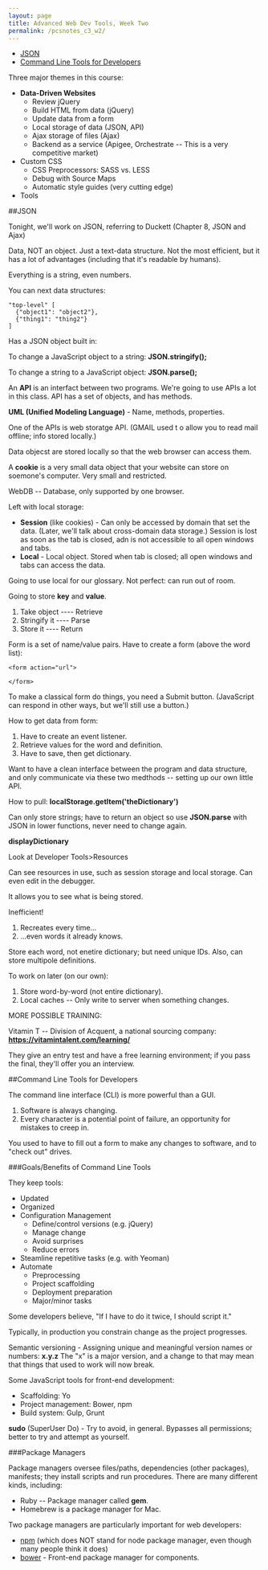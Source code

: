 ```yaml
---
layout: page
title: Advanced Web Dev Tools, Week Two
permalink: /pcsnotes_c3_w2/
---
```


* [JSON](#json)
* [Command Line Tools for Developers](#commandLineTools)

Three major themes in this course:

* **Data-Driven Websites**
  * Review jQuery
  * Build HTML from data (jQuery)
  * Update data from a form
  * Local storage of data (JSON, API)
  * Ajax storage of files (Ajax)
  * Backend as a service (Apigee, Orchestrate -- This is a very competitive market)
* Custom CSS
  * CSS Preprocessors: SASS vs. LESS
  * Debug with Source Maps
  * Automatic style guides (very cutting edge)
* Tools

<a name="json"></a>
##JSON

Tonight, we'll work on JSON, referring to Duckett (Chapter 8, JSON and Ajax)

Data, NOT an object. Just a text-data structure. Not the most efficient, but it has a lot of advantages (including that it's readable by humans).

Everything is a string, even numbers.

You can next data structures:

```
"top-level" [
  {"object1": "object2"},
  {"thing1": "thing2"}
]
```

Has a JSON object built in: 

To change a JavaScript object to a string: **JSON.stringify();**

To change a string to a JavaScript object: **JSON.parse();**

An **API** is an interfact between two programs. We're going to use APIs a lot in this class. API has a set of objects, and has methods.

**UML (Unified Modeling Language)** - Name, methods, properties.

One of the APIs is web storatge API. (GMAIL used t o allow you to read mail offline; info stored locally.)

Data objecst are stored locally so that the web browser can access them.

A **cookie** is a very small data object that your website can store on soemone's computer. Very small and restricted.

WebDB -- Database, only supported by one browser. 

Left with local storage: 

* **Session** (like cookies) - Can only be accessed by domain that set the data. (Later, we'll talk about cross-domain data storage.) Session is lost as soon as the tab is closed, adn is not accessible to all open windows and tabs.
* **Local** - Local object. Stored when tab is closed; all open windows and tabs can access the data.

Going to use local for our glossary. Not perfect: can run out of room.

Going to store **key** and **value**.

1. Take object  ----  Retrieve
2. Stringify it ----  Parse
3. Store it     ---- Return

Form is a set of name/value pairs. Have to create a form (above the word list):

```
<form action="url">
  
</form>
```

To make a classical form do things, you need a Submit button. (JavaScript can respond in other ways, but we'll still  use a button.)

How to get data from form:

1. Have to create an event listener.
2. Retrieve values for the word and definition.
3. Have to save, then get dictionary.

Want to have a clean interface between the program and data structure, and only communicate via these two medthods -- setting up our own little API.

How to pull:
**localStorage.getItem('theDictionary')**

Can only store strings; have to return an object so use **JSON.parse** with JSON in lower functions, never need to change again.

**displayDictionary**

Look at Developer Tools>Resources

Can see resources in use, such as session storage and local storage. Can even edit in the debugger.

It allows you to see what is being stored.

Inefficient!

1. Recreates every time...
2. ...even words it already knows.

Store each word, not enetire dictionary; but need unique IDs.  Also, can store multipole definitions.

To work on later (on our own):

1. Store word-by-word (not entire dictionary).
2. Local caches -- Only write to server when something changes.

MORE POSSIBLE TRAINING:

Vitamin T -- Division of Acquent, a national sourcing company: **https://vitamintalent.com/learning/**

They give an entry test and have a free learning environment; if you pass the final, they'll offer you an interview.

<a name="commandLineTools"></a>
##Command Line Tools for Developers

The command line interface (CLI) is more powerful than a GUI.

1. Software is always changing.
2. Every character is a potential point of failure, an opportunity for mistakes to creep in.

You used to have to fill out a form to make any changes to software, and to "check out" drives.

###Goals/Benefits of Command Line Tools

They keep tools:

* Updated
* Organized 
* Configuration Management
  * Define/control versions (e.g. jQuery)
  * Manage change
  * Avoid surprises
  * Reduce errors
* Steamline repetitive tasks (e.g. with Yeoman)
* Automate
  * Preprocessing
  * Project scaffolding
  * Deployment preparation
  * Major/minor tasks

Some developers believe, "If I have to do it twice, I should script it."
  
Typically, in production you constrain change as the project progresses.
  
Semantic versioning - Assigning unique and meaningful version names or numbers: **x.y.z**  The "x" is a major version, and a change to that may mean that things that used to work will now break.

Some JavaScript tools for front-end development:

* Scaffolding: Yo
* Project management: Bower, npm
* Build system: Gulp, Grunt

**sudo** (SuperUser Do) - Try to avoid, in general. Bypasses all permissions; better to try and attempt as yourself.

###Package Managers

Package managers oversee files/paths, dependencies (other packages), manifests; they install scripts and run procedures. There are many different kinds, including:

* Ruby -- Package manager called **gem**.
* Homebrew is a package manager for Mac.

Two package managers are particularly important for web developers:

* [npm](https://www.npmjs.com/) (which does NOT stand for node package manager, even though many people think it does)
* [bower](http://bower.io/) - Front-end package manager for components.


